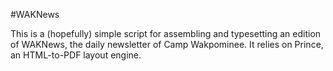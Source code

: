 #WAKNews

This is a (hopefully) simple script for assembling and typesetting an edition of
WAKNews, the daily newsletter of Camp Wakpominee. It relies on Prince, an
HTML-to-PDF layout engine.
